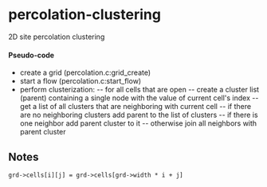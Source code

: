 # percolation-clustering
2D site percolation clustering

#### Pseudo-code

- create a grid (percolation.c:grid_create)
- start a flow  (percolation.c:start_flow)
- perform clusterization:
-- for all cells that are open
-- create a cluster list (parent) containing a single node with 
   the value of current cell's index
-- get a list of all clusters that are neighboring 
   with current cell
-- if there are no neighboring clusters add parent to the list of clusters
-- if there is one neighbor add parent cluster to it
-- otherwise join all neighbors with parent cluster


## Notes

```
grd->cells[i][j] = grd->cells[grd->width * i + j]
```
